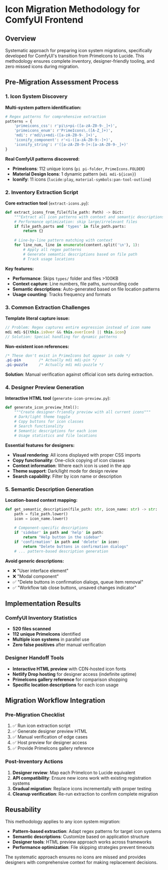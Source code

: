 # Icon Migration Methodology for ComfyUI Frontend

## Overview

Systematic approach for preparing icon system migrations, specifically developed for ComfyUI's transition from PrimeIcons to Lucide. This methodology ensures complete inventory, designer-friendly tooling, and zero missed icons during migration.

## Pre-Migration Assessment Process

### 1. Icon System Discovery

**Multi-system pattern identification:**
```python
# Regex patterns for comprehensive extraction
patterns = {
    'primeicons_css': r'pi\s+pi-([a-zA-Z0-9-_]+)',
    'primeicons_enum': r'PrimeIcons\.([A-Z_]+)',
    'mdi': r'mdi\s+mdi-([a-zA-Z0-9-_]+)', 
    'iconify_component': r'<i-([a-zA-Z0-9:-]+)',
    'iconify_string': r'([a-zA-Z0-9-]+:[a-zA-Z0-9-_]+)'
}
```

**Real ComfyUI patterns discovered:**
- **PrimeIcons**: 112 unique icons (`pi pi-folder`, `PrimeIcons.FOLDER`)
- **Material Design Icons**: 1 dynamic pattern (`mdi mdi-${icon}`)
- **Iconify**: 11 icons (`lucide:play`, `material-symbols:pan-tool-outline`)

### 2. Inventory Extraction Script

**Core extraction tool** (`extract-icons.py`):
```python
def extract_icons_from_file(file_path: Path) -> Dict:
    """Extract all icon patterns with context and semantic descriptions"""
    # Performance optimization: skip large/irrelevant files
    if file_path.parts and 'types' in file_path.parts:
        return {}
    
    # Line-by-line pattern matching with context
    for line_num, line in enumerate(content.split('\n'), 1):
        # Apply all regex patterns
        # Generate semantic descriptions based on file path
        # Track usage locations
```

**Key features:**
- **Performance**: Skips `types/` folder and files >100KB
- **Context capture**: Line numbers, file paths, surrounding code
- **Semantic descriptions**: Auto-generated based on file location patterns
- **Usage counting**: Tracks frequency and formats

### 3. Common Extraction Challenges

**Template literal capture issue:**
```javascript
// Problem: Regex captures entire expression instead of icon name
mdi mdi-${(this.isOver && this.overIcon) || this.icon}
// Solution: Special handling for dynamic patterns
```

**Non-existent icon references:**
```css
/* These don't exist in PrimeIcons but appear in code */
.pi-pin        /* Actually mdi mdi-pin */
.pi-puzzle     /* Actually mdi mdi-puzzle */
```

**Solution**: Manual verification against official icon sets during extraction.

### 4. Designer Preview Generation

**Interactive HTML tool** (`generate-icon-preview.py`):
```python
def generate_icon_preview_html():
    """Create designer-friendly preview with all current icons"""
    # Dark/light theme toggle
    # Copy buttons for icon classes
    # Search functionality
    # Semantic descriptions for each icon
    # Usage statistics and file locations
```

**Essential features for designers:**
- **Visual rendering**: All icons displayed with proper CSS imports
- **Copy functionality**: One-click copying of icon classes
- **Context information**: Where each icon is used in the app
- **Theme support**: Dark/light mode for design review
- **Search capability**: Filter by icon name or description

### 5. Semantic Description Generation

**Location-based context mapping:**
```python
def get_semantic_description(file_path: str, icon_name: str) -> str:
    path = file_path.lower()
    icon = icon_name.lower()
    
    # Component-specific descriptions
    if 'sidebar' in path and 'help' in path:
        return "Help button in the sidebar"
    if 'confirmation' in path and 'delete' in icon:
        return "Delete buttons in confirmation dialogs"
    # ... pattern-based description generation
```

**Avoid generic descriptions:**
- ❌ "User interface element"
- ❌ "Modal component"
- ✅ "Delete buttons in confirmation dialogs, queue item removal"
- ✅ "Workflow tab close buttons, unsaved changes indicator"

## Implementation Results

### ComfyUI Inventory Statistics
- **520 files scanned**
- **112 unique PrimeIcons** identified
- **Multiple icon systems** in parallel use
- **Zero false positives** after manual verification

### Designer Handoff Tools
- **Interactive HTML preview** with CDN-hosted icon fonts
- **Netlify Drop hosting** for designer access (indefinite uptime)
- **PrimeIcons gallery reference** for comparison shopping
- **Specific location descriptions** for each icon usage

## Migration Workflow Integration

### Pre-Migration Checklist
1. ✅ Run icon extraction script
2. ✅ Generate designer preview HTML
3. ✅ Manual verification of edge cases
4. ✅ Host preview for designer access
5. ✅ Provide PrimeIcons gallery reference

### Post-Inventory Actions
1. **Designer review**: Map each PrimeIcon to Lucide equivalent
2. **API compatibility**: Ensure new icons work with existing registration systems
3. **Gradual migration**: Replace icons incrementally with proper testing
4. **Cleanup verification**: Re-run extraction to confirm complete migration

## Reusability

This methodology applies to any icon system migration:
- **Pattern-based extraction**: Adapt regex patterns for target icon systems
- **Semantic descriptions**: Customize based on application structure
- **Designer tools**: HTML preview approach works across frameworks
- **Performance optimization**: File skipping strategies prevent timeouts

The systematic approach ensures no icons are missed and provides designers with comprehensive context for making replacement decisions.